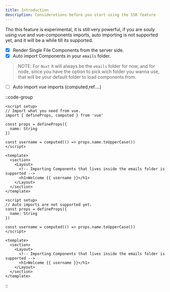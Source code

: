 ```yaml
---
title: Introduction
description: Consideretions before you start using the SSR feature
---
```


Tho this feature is experimental, it is still very powerful, if you are souly using vue and vue-components imports, auto importing is not supported yet, and it will be a while till its supported.


- [x] Render Single File Components from the server side.
- [x] Auto import Components in your `emails` folder. 
> NOTE: For `Nuxt` it will always be the `emails` folder for now, and for node, since you have the option to pick wich folder you wanna use, that will be your default folder to load components from.
- [ ] Auto import vue imports (computed,ref....)

::code-group

```vue [✅ Correct Format]
<script setup>
// Import what you need from vue.
import { defineProps, computed } from 'vue'

const props = defineProps({
  name: String
})

const username = computed(() => props.name.toUpperCase())
</script>

<template>
  <section>
    <Layout>
      <!-- Importing Components that lives inside the emails folder is supported -->
      <h1>Welcome {{ username }}</h1>
    </Layout>
  </section>
</template>

```

```vue [❌ Incorrect Format]
<script setup>
// Auto imports are not supported yet.
const props = defineProps({
  name: String
})

const username = computed(() => props.name.toUpperCase())
</script>

<template>
  <section>
    <Layout>
      <!-- Importing Components that lives inside the emails folder is supported -->
      <h1>Welcome {{ username }}</h1>
    </Layout>
  </section>
</template>
```

::


